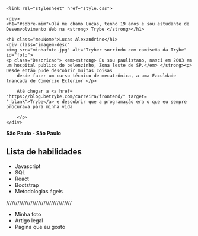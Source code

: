 <!DOCTYPE html>
<html lang="pt-br">

<head>
    <meta charset="UTF-8">
    <meta http-equiv="X-UA-Compatible" content="IE=edge">
    <meta name="viewport" content="width=device-width, initial-scale=1.0">
    <title>Portfólio Web Lucas Alexandrino</title>
    
    <link rel="stylesheet" href="style.css">
    
   
</head>

<body>

    <div>
    <h1="#sobre-mim">Olá me chamo Lucas, tenho 19 anos e sou estudante de Desenvolvimento Web na <strong> Trybe </strong></h1>

    <h1 class="meuNome">Lucas Alexandrino</h1>
    <div class="imagem-desc"
    <img src="minhafoto.jpg" alt="Tryber sorrindo com camiseta da Trybe" id="foto">
    <p class="Descricao"> <em><strong> Eu sou paulistano, nasci em 2003 em um hospital publico do belenzinho, Zona leste de SP.</em> </strong><p> Desde então pude descobrir muitas coisas
        desde fazer um curso técnico de mecatrônica, a uma Faculdade trancada de Comércio Exterior </p>

        Até chegar a <a href= "https://blog.betrybe.com/carreira/frontend/" target= "_blank">Trybe</a> e descobrir que a programação era o que eu sempre procurava para minha vida

        </p>
    </div>
   </div>  
    <p class="resido"><strong>São Paulo - São Paulo</strong></p>
    <h2>Lista de habilidades</h2>
    <ul>
        <li class="javascript">Javascript</li>
        <li class="sql">SQL</li>
        <li class="react">React</li>
        <li class="bootstrap">Bootstrap</li>
        <li class="Agil">Metodologias ágeis</li>
    </ul>
    ///////////////////////////////////
    <ul>
    <li <a href="#minha-foto">Minha foto</a>
    <li <a href= "https://www.scielo.br/j/ee/a/SYCtZGT6CJDsvJ4qtjkcyjQ/?format=pdf&lang=pt"target="_blank">Artigo legal</a>
    <li <a href="twitch.com">Página que eu gosto</a>
    </ul>

</body>

</html>
